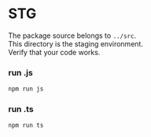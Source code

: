 # STG

The package source belongs to `../src`.  
This directory is the staging environment.  
Verify that your code works.

### run .js

```bash
npm run js
```

### run .ts

```bash
npm run ts
```